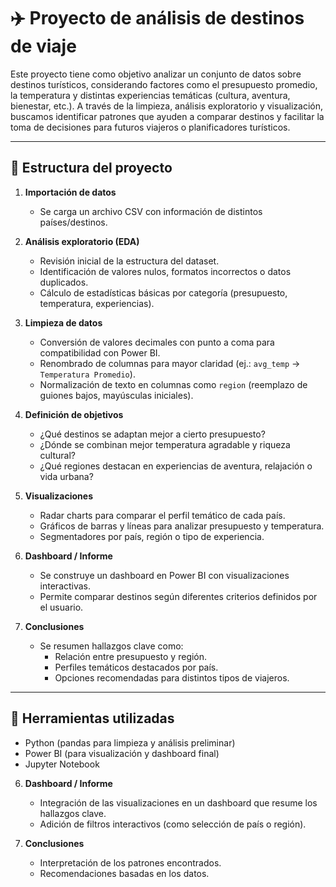 # ✈️ Proyecto de análisis de destinos de viaje

Este proyecto tiene como objetivo analizar un conjunto de datos sobre destinos turísticos, considerando factores como el presupuesto promedio, la temperatura y distintas experiencias temáticas (cultura, aventura, bienestar, etc.). A través de la limpieza, análisis exploratorio y visualización, buscamos identificar patrones que ayuden a comparar destinos y facilitar la toma de decisiones para futuros viajeros o planificadores turísticos.

---

## 📁 Estructura del proyecto

1. **Importación de datos**
   - Se carga un archivo CSV con información de distintos países/destinos.

2. **Análisis exploratorio (EDA)**
   - Revisión inicial de la estructura del dataset.
   - Identificación de valores nulos, formatos incorrectos o datos duplicados.
   - Cálculo de estadísticas básicas por categoría (presupuesto, temperatura, experiencias).

3. **Limpieza de datos**
   - Conversión de valores decimales con punto a coma para compatibilidad con Power BI.
   - Renombrado de columnas para mayor claridad (ej.: `avg_temp` → `Temperatura Promedio`).
   - Normalización de texto en columnas como `region` (reemplazo de guiones bajos, mayúsculas iniciales).

4. **Definición de objetivos**
   - ¿Qué destinos se adaptan mejor a cierto presupuesto?
   - ¿Dónde se combinan mejor temperatura agradable y riqueza cultural?
   - ¿Qué regiones destacan en experiencias de aventura, relajación o vida urbana?

5. **Visualizaciones**
   - Radar charts para comparar el perfil temático de cada país.
   - Gráficos de barras y líneas para analizar presupuesto y temperatura.
   - Segmentadores por país, región o tipo de experiencia.

6. **Dashboard / Informe**
   - Se construye un dashboard en Power BI con visualizaciones interactivas.
   - Permite comparar destinos según diferentes criterios definidos por el usuario.

7. **Conclusiones**
   - Se resumen hallazgos clave como:
     - Relación entre presupuesto y región.
     - Perfiles temáticos destacados por país.
     - Opciones recomendadas para distintos tipos de viajeros.

---

## 🧪 Herramientas utilizadas

- Python (pandas para limpieza y análisis preliminar)
- Power BI (para visualización y dashboard final)
- Jupyter Notebook
6. **Dashboard / Informe**
   - Integración de las visualizaciones en un dashboard que resume los hallazgos clave.
   - Adición de filtros interactivos (como selección de país o región).

7. **Conclusiones**
   - Interpretación de los patrones encontrados.
   - Recomendaciones basadas en los datos.
